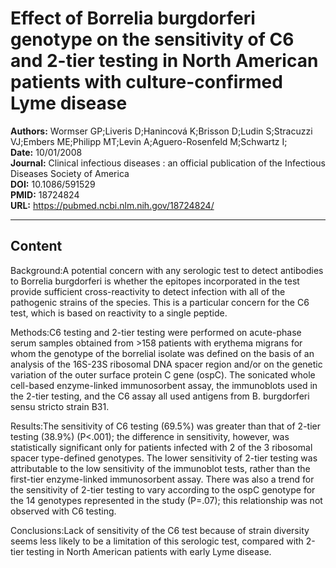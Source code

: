 # Effect of Borrelia burgdorferi genotype on the sensitivity of C6 and 2-tier testing in North American patients with culture-confirmed Lyme disease

**Authors:** Wormser GP;Liveris D;Hanincová K;Brisson D;Ludin S;Stracuzzi VJ;Embers ME;Philipp MT;Levin A;Aguero-Rosenfeld M;Schwartz I;  
**Date:** 10/01/2008  
**Journal:** Clinical infectious diseases : an official publication of the Infectious Diseases Society of America  
**DOI:** 10.1086/591529  
**PMID:** 18724824  
**URL:** https://pubmed.ncbi.nlm.nih.gov/18724824/

---

## Content

Background:A potential concern with any serologic test to detect antibodies to Borrelia burgdorferi is whether the epitopes incorporated in the test provide sufficient cross-reactivity to detect infection with all of the pathogenic strains of the species. This is a particular concern for the C6 test, which is based on reactivity to a single peptide.

Methods:C6 testing and 2-tier testing were performed on acute-phase serum samples obtained from >158 patients with erythema migrans for whom the genotype of the borrelial isolate was defined on the basis of an analysis of the 16S-23S ribosomal DNA spacer region and/or on the genetic variation of the outer surface protein C gene (ospC). The sonicated whole cell-based enzyme-linked immunosorbent assay, the immunoblots used in the 2-tier testing, and the C6 assay all used antigens from B. burgdorferi sensu stricto strain B31.

Results:The sensitivity of C6 testing (69.5%) was greater than that of 2-tier testing (38.9%) (P<.001); the difference in sensitivity, however, was statistically significant only for patients infected with 2 of the 3 ribosomal spacer type-defined genotypes. The lower sensitivity of 2-tier testing was attributable to the low sensitivity of the immunoblot tests, rather than the first-tier enzyme-linked immunosorbent assay. There was also a trend for the sensitivity of 2-tier testing to vary according to the ospC genotype for the 14 genotypes represented in the study (P=.07); this relationship was not observed with C6 testing.

Conclusions:Lack of sensitivity of the C6 test because of strain diversity seems less likely to be a limitation of this serologic test, compared with 2-tier testing in North American patients with early Lyme disease.
